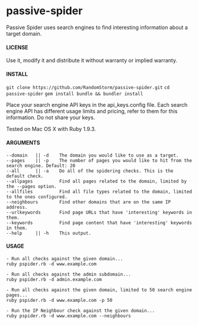 passive-spider
==============

Passive Spider uses search engines to find interesting information about a target domain.

#### LICENSE

Use it, modify it and distribute it without warranty or implied warranty.

#### INSTALL

```git clone https://github.com/RandomStorm/passive-spider.git```
```cd passive-spider```
```gem install bundle && bundler install```

Place your search engine API keys in the api_keys.config file. Each search engine API has different usage limits and pricing, refer to them for this information. Do not share your keys.

Tested on Mac OS X with Ruby 1.9.3.

#### ARGUMENTS

    --domain   || -d    The domain you would like to use as a target.
    --pages    || -p    The number of pages you would like to hit from the search engine. Default: 20
    --all      || -a    Do all of the spidering checks. This is the default check.
    --allpages          Find all pages related to the domain, limited by the --pages option.
    --allfiles          Find all file types related to the domain, limited to the ones configured.
    --neighbours        Find other domains that are on the same IP address.
    --urlkeywords       Find page URLs that have 'interesting' keywords in them.
    --keywords          Find page content that have 'interesting' keywords in them.
    --help     || -h    This output.

#### USAGE

    - Run all checks against the given domain...
    ruby pspider.rb -d www.example.com

    - Run all checks against the admin subdomain...
    ruby pspider.rb -d admin.example.com

    - Run all checks against the given domain, limited to 50 search engine pages...
    ruby pspider.rb -d www.example.com -p 50

    - Run the IP Neighbour check against the given domain...
    ruby pspider.rb -d www.example.com --neighbours